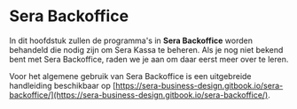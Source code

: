 # Sera Backoffice

In dit hoofdstuk zullen de programma's in **Sera Backoffice** worden behandeld die nodig zijn om Sera Kassa te beheren. Als je nog niet bekend bent met Sera Backoffice, raden we je aan om daar eerst meer over te leren. 

Voor het algemene gebruik van Sera Backoffice is een uitgebreide handleiding beschikbaar op [https://sera-business-design.gitbook.io/sera-backoffice/](https://sera-business-design.gitbook.io/sera-backoffice/).

